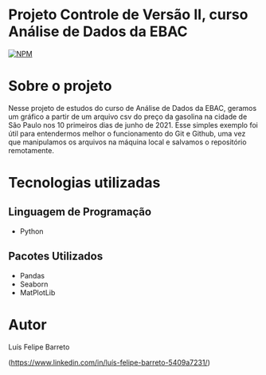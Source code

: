 # Projeto Controle de Versão II, curso Análise de Dados da EBAC 
[![NPM](https://img.shields.io/npm/l/react)](https://github.com/luisfelipebarreto/Data-Analysis-EBAC/blob/main/LICENSE)

# Sobre o projeto

Nesse projeto de estudos do curso de Análise de Dados da EBAC, geramos um gráfico a partir de um arquivo csv do preço da gasolina na cidade de São Paulo nos 10 primeiros dias de junho de 2021. Esse simples exemplo foi útil para entendermos melhor o funcionamento do Git e Github, uma vez que manipulamos os arquivos na máquina local e salvamos o repositório remotamente.

# Tecnologias utilizadas
## Linguagem de Programação
- Python
## Pacotes Utilizados
- Pandas
- Seaborn
- MatPlotLib

# Autor

Luís Felipe Barreto

(https://www.linkedin.com/in/luís-felipe-barreto-5409a7231/)
